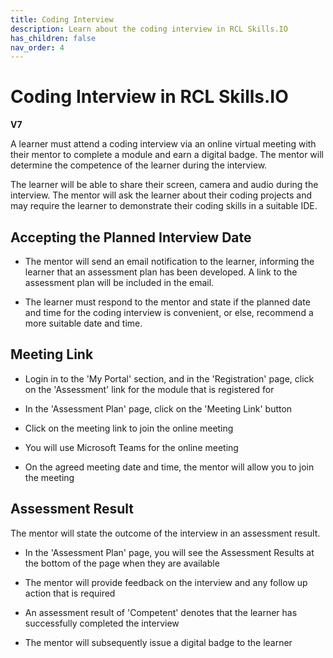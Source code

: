 ```yaml
---
title: Coding Interview
description: Learn about the coding interview in RCL Skills.IO
has_children: false
nav_order: 4
---
```


# Coding Interview in RCL Skills.IO
**V7**

A learner must attend a coding interview via an online virtual meeting with their mentor to complete a module and earn a digital badge. The mentor will determine the competence of the learner during the interview.

The learner will be able to share their screen, camera and audio during the interview. The mentor will ask the learner about their coding projects and may require the learner to demonstrate their coding skills in a suitable IDE.

## Accepting the Planned Interview Date

- The mentor will send an email notification to the learner, informing the learner that an assessment plan has been developed. A link to the assessment plan will be included in the email.

- The learner must respond to the mentor and state if the planned date and time for the coding interview is convenient, or else, recommend a more suitable date and time.

## Meeting Link

- Login in to the 'My Portal' section, and in the 'Registration' page, click on the 'Assessment' link for the module that is registered for

- In the 'Assessment Plan' page, click on the 'Meeting Link' button

- Click on the meeting link to join the online meeting

- You will use Microsoft Teams for the online meeting

- On the agreed meeting date and time, the mentor will allow you to join the meeting

## Assessment Result

The mentor will state the outcome of the interview in an assessment result.

- In the 'Assessment Plan' page, you will see the Assessment Results at the bottom of the page when they are available

- The mentor will provide feedback on the interview and any follow up action that is required

- An assessment result of 'Competent' denotes that the learner has successfully completed the interview

- The mentor will subsequently issue a digital badge to the learner